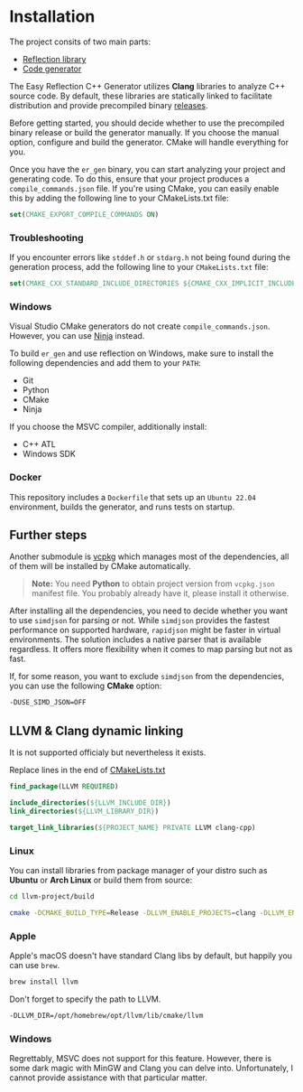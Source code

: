 # Installation

The project consits of two main parts:

- [Reflection library](../library)
- [Code generator](../generator)

The Easy Reflection C++ Generator utilizes **Clang** libraries to analyze C++ source code. By default, these libraries are statically linked to facilitate distribution and provide precompiled binary [releases](https://github.com/chocolacula/easy_reflection_cpp/releases).

Before getting started, you should decide whether to use the precompiled binary release or build the generator manually. If you choose the manual option, configure and build the generator. CMake will handle everything for you.

Once you have the `er_gen` binary, you can start analyzing your project and generating code. To do this, ensure that your project produces a `compile_commands.json` file. If you're using CMake, you can easily enable this by adding the following line to your CMakeLists.txt file:

```cmake
set(CMAKE_EXPORT_COMPILE_COMMANDS ON)
```

### Troubleshooting

If you encounter errors like `stddef.h` or `stdarg.h` not being found during the generation process, add the following line to your `CMakeLists.txt` file:

```cmake
set(CMAKE_CXX_STANDARD_INCLUDE_DIRECTORIES ${CMAKE_CXX_IMPLICIT_INCLUDE_DIRECTORIES})
```

### Windows

Visual Studio CMake generators do not create `compile_commands.json`. However, you can use [Ninja](https://ninja-build.org/) instead.

To build `er_gen` and use reflection on Windows, make sure to install the following dependencies and add them to your `PATH`:

- Git
- Python
- CMake
- Ninja

If you choose the MSVC compiler, additionally install:

- C++ ATL
- Windows SDK

### Docker

This repository includes a `Dockerfile` that sets up an `Ubuntu 22.04` environment, builds the generator, and runs tests on startup.

## Further steps

Another submodule is [vcpkg](https://github.com/microsoft/vcpkg) which manages most of the dependencies, all of them will be installed by CMake automatically.

> **Note:** You need **Python** to obtain project version from `vcpkg.json` manifest file. You probably already have it, please install it otherwise.

After installing all the dependencies, you need to decide whether you want to use `simdjson` for parsing or not. While `simdjson` provides the fastest performance on supported hardware, `rapidjson` might be faster in virtual environments. The solution includes a native parser that is available regardless. It offers more flexibility when it comes to map parsing but not as fast.

If, for some reason, you want to exclude `simdjson` from the dependencies, you can use the following **CMake** option:

```bash
-DUSE_SIMD_JSON=OFF
```

## LLVM & Clang dynamic linking

It is not supported officialy but nevertheless it exists.

Replace lines in the end of [CMakeLists.txt](../generator/CMakeLists.txt)

```cmake
find_package(LLVM REQUIRED)

include_directories(${LLVM_INCLUDE_DIR})
link_directories(${LLVM_LIBRARY_DIR})

target_link_libraries(${PROJECT_NAME} PRIVATE LLVM clang-cpp)
```

### Linux

You can install libraries from package manager of your distro such as **Ubuntu** or **Arch Linux** or build them from source:

```bash
cd llvm-project/build

cmake -DCMAKE_BUILD_TYPE=Release -DLLVM_ENABLE_PROJECTS=clang -DLLVM_ENABLE_RTTI=ON -DLLVM_LINK_LLVM_DYLIB=ON -DCLANG_LINK_CLANG_DYLIB=ON ../llvm
```

### Apple

Apple's macOS doesn't have standard Clang libs by default, but happily you can use `brew`.

```bash
brew install llvm
```

Don't forget to specify the path to LLVM.

```bash
-DLLVM_DIR=/opt/homebrew/opt/llvm/lib/cmake/llvm
```

### Windows

Regrettably, MSVC does not support for this feature. However, there is some dark magic with MinGW and Clang you can delve into. Unfortunately, I cannot provide assistance with that particular matter.
